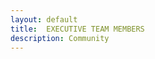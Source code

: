 ```yaml
---
layout: default
title:  EXECUTIVE TEAM MEMBERS
description: Community
---
```


<html>
<head>
    <title>Team Members</title>
    <style>
        .team-member {
            display: inline-block;
            text-align: center;
            margin: 10px;
            width: 150px;
        }

        .team-member img {
            width: 100%;
            height: auto;
            object-fit: cover;
            border: 2px solid #000;
        }

        .team-member figcaption {
            margin-top: 10px;
        }
    </style>
</head>
<body>
    <h1>Team Members Acknowledgement</h1>
    <div class="team-members">
        <div class="team-member">
            <figure>
                <img src="member1.jpg" alt="Member 1">
                <figcaption>Dr Anorkye Dompreh</figcaption>
            </figure>
        </div>
        <div class="Patron">
            <figure>
                <img src="member2.jpg" alt="Member 2">
                <figcaption>Member 2</figcaption>
            </figure>
        </div>
        <!-- Continue adding div elements for each member -->
        <div class="team-member">
            <figure>
                <img src="member50.jpg" alt="Member 50">
                <figcaption>Member 50</figcaption>
            </figure>
        </div>
    </div>
</body>
</html>



</html>

_yay_

[back](./)

